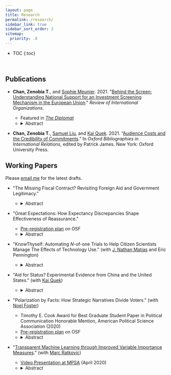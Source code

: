 ```yaml
---
layout: page
title: Research
permalink: /research/
sidebar_link: true
sidebar_sort_order: 2
sitemap:
  priority: .8
---
```


* TOC
{:toc}
<p>&nbsp;</p>

## Publications

* **Chan, Zenobia T.**, and <a href="https://scholar.princeton.edu/smeunier/home" target="_blank">Sophie Meunier</a>. 2021. "<a href="https://doi.org/10.1007/s11558-021-09436-y" target="_blank">Behind the Screen: Understanding National Support for an Investment Screening Mechanism in the European Union</a>." _Review of International Organizations_.
	- Featured in <a href="https://thediplomat.com/2021/04/think-the-eu-isnt-acting-on-china-look-closer/" target="_blank"><i>The Diplomat</i></a> 
	- <details><summary>Abstract</summary><blockquote>What determines national preferences for institutionalizing FDI screening? Over the past decade, advanced economies worldwide have tightened their national investment screening mechanisms (ISMs) for foreign direct investment (FDI). In March 2019, the European Union (EU) adopted its first common FDI screening framework. Based on extensive interviews with high-level EU and country officials involved in the negotiation process, and using a unique measure of national support for the EU-wide ISM created through the first-ever elite survey on this subject matter, we find that countries with higher technological levels were more supportive of FDI screening due to concerns over unreciprocated technological transfer. We also find sector-dependent effects of Chinese FDI on country-level support for FDI screening: Countries with high levels of Chinese FDI in strategic sectors are more likely to support the EU ISM, while those with high levels of Chinese investment in low-tech sectors tend to oppose screening. Our overall findings suggest that EU investment screening, and national-level screening in general, might become more restrictive in the future, especially in light of the COVID-19 pandemic.</blockquote></details> 


* **Chan, Zenobia T.**, <a href="https://government.cornell.edu/samuel-liu" target="_blank">Samuel Liu</a>, and <a href="https://ppaweb.hku.hk/f/quek" target="_blank">Kai Quek</a>. 2021. “<a href="https://doi.org/10.1093/OBO/9780199743292-0305" target="_blank">Audience Costs and the Credibility of Commitments</a>.” In _Oxford Bibliographies in International Relations_, edited by Patrick James. New York: Oxford University Press.

## Working Papers

Please <a href="mailto:zeno@princeton.edu" target="_blank">email me</a> for the latest drafts.

* "The Missing Fiscal Contract? Revisiting Foreign Aid and Government Legitimacy."
	-  <details><summary>Abstract</summary><blockquote>Does reliance on foreign aid affect government legitimacy in recipient countries? Fiscal contract theorists postulate that public goods and services provided by foreign donors can threaten government legitimacy, but empirical research has found little support for this hypothesis. Drawing on over 120 elite interviews in donor and recipient countries, I argue that the fiscal contract between the government and citizenry is untenable in most aid recipient countries because of the lack of visible taxation. I present a tax game between citizens with reference-dependent preferences and the government. My formal model shows that with sufficient foreign aid, the fiscal contract <i>does not exist</i> and citizens' evaluation of their government varies by the discrepancy between their baseline expectations and the actual public goods they receive, regardless of provider. I test my arguments using an original survey experiment in Uganda and find that, in line with my theory, the <i>positive</i> effects of aid on government legitimacy are especially pronounced among citizens with lower perceived effective tax rates. </blockquote></details> 

* "Great Expectations: How Expectancy Discrepancies Shape Effectiveness of Reassurance."
	- <a href="https://osf.io/45ye8/" target="_blank">Pre-registration plan</a> on OSF
	- <details><summary>Abstract</summary><blockquote>What makes reassurance effective? Reassurance is crucial to stability in international politics as a means of signaling benign intentions towards allies and adversaries. Drawing on insights from behavioral economics, information theory, and psychology, I argue that reassurance signals are most effective when they are surprising, i.e. when they deviate drastically from receivers' prior expectations, because they draw more attention from decision-makers, prompting them to re-evaluate their pre-existing beliefs about the sender. When decision-makers re-evaluate their beliefs, prior expectations serve as the reference point against which they assess the sender's intentions. My theory posits that when decision-makers are <i>pleasantly surprised</i>, i.e. receiving a signal that is both credible and above expectations, they are more likely to believe in the benign intentions of the sender. Contrary to the rationalist literature on costly signaling in international relations, my theory holds that reassuring signals are informative not necessarily because they are costly, but because they are surprising. I test my theory using an original survey experiment on a national sample of Estonian voters. I find that the effectiveness of reassurance signals hinges on the receivers' prior expectations and that costly signals are not necessarily more credible. </blockquote></details> 

* "KnowThyself: Automating _N_-of-one Trials to Help Citizen Scientists Manage The Effects of Technology Use." (with <a href="https://natematias.com/" target="_blank">J. Nathan Matias</a> and Eric Pennington)
	- <details><summary>Abstract</summary><blockquoteAs public trust in technology companies has declined, people continue to wonder about the effects of digital technologies in their lives. In this context, many evidence-free claims from tech critics and industry PR substantially influence consumer behavior. How can members of the public make evidence-based decisions about digital technology in their lives? In medicine, _N_-of-one trials have provided a way for patients to make personalized discoveries about managing chronic health conditions. Similar methods could help citizen scientists understand and manage how they use digital technologies. In this paper, we introduce KnowThyself, a system for coordinating _N_-of-one trials that can guide personal decisions about technology use and contribute to science. We describe _N_-of-one trials as a design challenge and present the design of the KnowThyself system. We also evaluate the system with a field experiment that tests folk theories about the influence of colorful screens on alleged phone addiction. We present findings on the design of of _N_-of-one-trial systems based on submitted data, interviews, and surveys with 27 participants. Taken together, this paper introduces $N$-of-one trials as a fruitful direction for computer scientists designing of industry-independent systems for evidence-based technology governance and accountability.</blockquote></details> 

* "Aid for Status? Experimental Evidence from China and the United States." (with <a href="https://ppaweb.hku.hk/f/quek" target="_blank">Kai Quek</a>)
	- <details><summary>Abstract</summary><blockquote>Does international status affect aid preferences? We conduct the first experimental study of aid preferences in an emerging donor country using original survey data from China, and a parallel study in the United States. We find striking differences in the aid preferences of both countries that support the status-seeking hypothesis: Chinese support for aid increases significantly when foreign aid provision is framed as a means of the country gaining higher international status, but Americans remain unswayed. We also use causal forests, a machine learning algorithm, to systematically evaluate heterogeneous treatment effects across a wide range of dispositional covariates in a principled manner with honest inferences. The results indicate status has especially pronounced positive impacts on the aid preferences of cosmopolitan Chinese citizens but negative impacts on Americans who are less cosmopolitan and have lower income. </blockquote></details> 

* "Polarization by Facts: How Strategic Narratives Divide Voters." (with <a href="https://www.noelfoster.com/" target="_blank">Noel Foster</a>)
	- Timothy E. Cook Award for Best Graduate Student Paper in Political Communication Honorable Mention, American Political Science Association (2020)
	- <a href="https://osf.io/b56md/" target="_blank">Pre-registration plan</a> on OSF
	- <details><summary>Abstract</summary><blockquote>How do autocratic foreign powers weaponize factual content on social issues in their democratic adversaries to polarize their voters? Does the salience of such issues as migration determine their effectiveness, or can information operations (info ops) polarize audiences independently? We argue that revisionist powers can <i>paralyze</i> the political decision making process in the target states by <i>polarizing</i> voters there through information operations (info ops). Drawing on insights from behavioral economics and social psychology, we argue that info ops can use strategic narratives––factual accounts of policy issues controversial across pre-existing societal cleavages––to polarize voters through a combination of confirmation bias and reactance. Contrary to recent literature on info ops using fake news, we present evidence on the political economy of social media platforms and microtargeting technology that renders fake news impracticable and counter-productive in most markets. We test the effects of strategic narratives in info ops using original survey experiments on national samples of Estonian voters. Our findings show that exposure to factual content on migration and the Soviet legacy polarized Estonian voters along ethnolinguistic cleavages by making ethnic Estonians more likely to support right-leaning nationalist parties while pushing the Russian-speaking minority to support more left-leaning ethnic interest parties.  Our findings on migration are particularly relevant in a case with no major migration or asylum for decades, suggesting that info ops using factual contents can polarize independently of facts on the ground.  </blockquote></details>

* "<a href="https://polmeth.theopenscholar.com/files/polmeth2020/files/polmeth_ratkovic_final2.pdf" target="_blank">Transparent Machine Learning through Improved Variable Importance Measures</a>." (with <a href="https://scholar.princeton.edu/ratkovic/home" target="_blank">Marc Ratkovic</a>)
	- <a href="https://youtu.be/44u5qYwUL-U" target="_blank">Video Presentation at MPSA</a> (April 2020)
	- <details><summary>Abstract</summary><blockquote>Boosting and random forests are among the best off-the-shelf prediction tools. These methods offer a variable importance measure (VIM), which is a cumulative measure of the improvement in accuracy over the algorithm.  We show existing variable importance measures, as implemented, are biased, returning positive scores on irrelevant variables.  Intuitively, if a variable is irrelevant but correlates with a relevant variable, this correlation may lead to an improvement in performance may be misattributed to the irrelevant variable.   We introduce a method that removes this bias.  The method works by separating each predictor into a component explained by other predictors (a "predicted variable"), and a component not (a "partialed out variable").  We assess variable importance only through any improvement attributable to the latter.  We prove the method returns a valid VIM, meaning it is mean-zero  and asymptotically normal for irrelevant variables.  Simulation evidence and applications to UCI data suggest the method also performs favorably relative to several existing machine learning methods in terms of predictive accuracy.  </blockquote></details>
